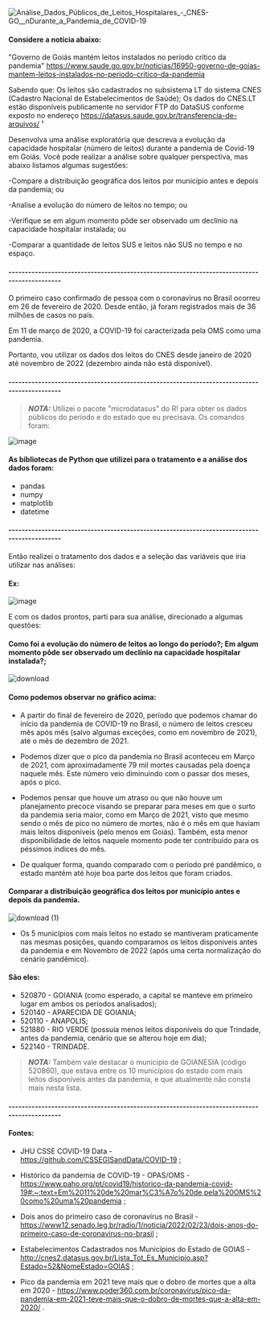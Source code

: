 ![Análise_Dados_Públicos_de_Leitos_Hospitalares_-_CNES-GO__nDurante_a_Pandemia_de_COVID-19](https://user-images.githubusercontent.com/105673165/211730019-49b074ad-58da-4781-b643-31d576a839c6.png)

#### Considere a notícia abaixo:

"Governo de Goiás mantém leitos instalados no período crítico da pandemia" https://www.saude.go.gov.br/noticias/16950-governo-de-goias-mantem-leitos-instalados-no-periodo-critico-da-pandemia

Sabendo que: Os leitos são cadastrados no subsistema LT do sistema CNES (Cadastro Nacional de Estabelecimentos de Saúde); Os dados do CNES.LT estão disponíveis publicamente no servidor FTP do DataSUS conforme exposto no endereço https://datasus.saude.gov.br/transferencia-de-arquivos/ ¹

Desenvolva uma análise exploratória que descreva a evolução da capacidade hospitalar (número de leitos) durante a pandemia de Covid-19 em Goiás. Você pode realizar a análise sobre qualquer perspectiva, mas abaixo listamos algumas sugestões:

-Compare a distribuição geográfica dos leitos por município antes e depois da pandemia; ou

-Analise a evolução do número de leitos no tempo; ou

-Verifique se em algum momento pôde ser observado um declínio na capacidade hospitalar instalada; ou

-Comparar a quantidade de leitos SUS e leitos não SUS no tempo e no espaço.

#### --------------------------------------------------------------------------------------------

O primeiro caso confirmado de pessoa com o coronavírus no Brasil ocorreu em 26 de fevereiro de 2020. Desde então, já foram registrados mais de 36 milhões de casos no país.

Em 11 de março de 2020, a COVID-19 foi caracterizada pela OMS como uma pandemia.

Portanto, vou utilizar os dados dos leitos do CNES desde janeiro de 2020 até novembro de 2022 (dezembro ainda não está disponível).

#### --------------------------------------------------------------------------------------------


> **_NOTA:_**  Utilizei o pacote "microdatasus" do R! para obter os dados públicos do período e do estado que eu precisava. Os comandos foram:

![image](https://user-images.githubusercontent.com/105673165/211731356-55174095-ffd8-488c-aa93-b0af63051838.png)


#### As bibliotecas de Python que utilizei para o tratamento e a análise dos dados foram:
- pandas
- numpy
- matplotlib
- datetime

#### --------------------------------------------------------------------------------------------

Então realizei o tratamento dos dados e a seleção das variáveis que iria utilizar nas análises:
#### Ex:
![image](https://user-images.githubusercontent.com/105673165/211732081-40fb6c37-679b-419c-a0f4-317de7fe3526.png)

E com os dados prontos, parti para sua análise, direcionado a algumas questões:
#### Como foi a evolução do número de leitos ao longo do período?; Em algum momento pôde ser observado um declínio na capacidade hospitalar instalada?;
![download](https://user-images.githubusercontent.com/105673165/211732658-71fab537-ebed-4efc-94b3-e348dbe81254.png)

#### Como podemos observar no gráfico acima:
- A partir do final de fevereiro de 2020, período que podemos chamar do início da pandemia de COVID-19 no Brasil, o número de leitos cresceu mês após mês (salvo algumas exceções, como em novembro de 2021), até o mês de dezembro de 2021.

- Podemos dizer que o pico da pandemia no Brasil aconteceu em Março de 2021, com aproximadamente 79 mil mortes causadas pela doença naquele mês. Este número veio diminuindo com o passar dos meses, após o pico.

- Podemos pensar que houve um atraso ou que não houve um planejamento precoce visando se preparar para meses em que o surto da pandemia seria maior, como em Março de 2021, visto que mesmo sendo o mês de pico no número de mortes, não é o mês em que haviam mais leitos disponíveis (pelo menos em Goiás). Também, esta menor disponibilidade de leitos naquele momento pode ter contribuído para os péssimos índices do mês.

- De qualquer forma, quando comparado com o período pré pandêmico, o estado mantém até hoje boa parte dos leitos que foram criados.


#### Comparar a distribuição geográfica dos leitos por município antes e depois da pandemia.
![download (1)](https://user-images.githubusercontent.com/105673165/211732771-770e0d62-fdb4-49e4-a53d-dcd82ebc6e91.png)

- Os 5 municípios com mais leitos no estado se mantiveram praticamente nas mesmas posições, quando comparamos os leitos disponíveis antes da pandemia e em Novembro de 2022 (após uma certa normalização do cenário pandêmico).

#### São eles:

- 520870 - GOIANIA (como esperado, a capital se manteve em primeiro lugar em ambos os períodos analisados);
- 520140 - APARECIDA DE GOIANIA;
- 520110 - ANAPOLIS;
- 521880 - RIO VERDE (possuía menos leitos disponíveis do que Trindade, antes da pandemia, cenário que se alterou hoje em dia);
- 522140 - TRINDADE.

> **_NOTA:_**  Também vale destacar o município de GOIANESIA (código 520860), que estava entre os 10 municípios do estado com mais leitos disponíveis antes da pandemia, e que atualmente não consta mais nesta lista.

#### --------------------------------------------------------------------------------------------

#### Fontes:
- JHU CSSE COVID-19 Data - https://github.com/CSSEGISandData/COVID-19 ;

- Histórico da pandemia de COVID-19 - OPAS/OMS - https://www.paho.org/pt/covid19/historico-da-pandemia-covid-19#:~:text=Em%2011%20de%20mar%C3%A7o%20de,pela%20OMS%20como%20uma%20pandemia ;

- Dois anos do primeiro caso de coronavírus no Brasil - https://www12.senado.leg.br/radio/1/noticia/2022/02/23/dois-anos-do-primeiro-caso-de-coronavirus-no-brasil ;

- Estabelecimentos Cadastrados nos Municípios do Estado de GOIAS - http://cnes2.datasus.gov.br/Lista_Tot_Es_Municipio.asp?Estado=52&NomeEstado=GOIAS ;

- Pico da pandemia em 2021 teve mais que o dobro de mortes que a alta em 2020 - https://www.poder360.com.br/coronavirus/pico-da-pandemia-em-2021-teve-mais-que-o-dobro-de-mortes-que-a-alta-em-2020/ .
